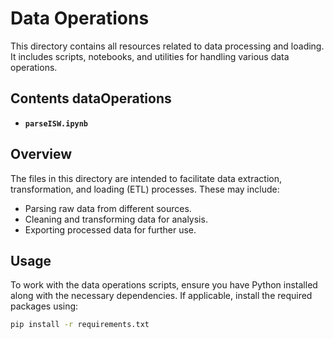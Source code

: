 # Data Operations

This directory contains all resources related to data processing and loading. It includes scripts, notebooks, and utilities for handling various data operations.

## Contents dataOperations

- **`parseISW.ipynb`** 

## Overview

The files in this directory are intended to facilitate data extraction, transformation, and loading (ETL) processes. These may include:
- Parsing raw data from different sources.
- Cleaning and transforming data for analysis.
- Exporting processed data for further use.

## Usage

To work with the data operations scripts, ensure you have Python installed along with the necessary dependencies. If applicable, install the required packages using:

```bash
pip install -r requirements.txt
